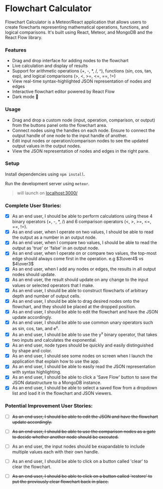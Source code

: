 # Flowchart Calculator

Flowchart Calculator is a Meteor/React application that allows users to create flowcharts representing mathematical operations, functions, and logical comparisons. It's built using React, Meteor, and MongoDB and the React Flow library.

### Features

- Drag and drop interface for adding nodes to the flowchart
- Live calculation and display of results
- Support for arithmetic operations (+, -, *, /, ^), functions (sin, cos, tan, exp), and logical comparisons (>, <, >=, <=, ==, !=)
- View real-time syntax-highlighted JSON representation of nodes and edges
- Interactive flowchart editor powered by React Flow
- Dark mode 🎉

### Usage

- Drag and drop a custom node (input, operation, comparison, or output) from the buttons panel onto the flowchart area.
- Connect nodes using the handles on each node. Ensure to connect the output handle of one node to the input handle of another.
- Edit input nodes or operation/comparison nodes to see the updated output values in the output nodes.
- View the JSON representation of nodes and edges in the right pane.

### Setup

Install dependencies using `npm install`.

Run the development server using `meteor`.
> will launch on <a href="http://localhost:3000/">localhost:3000/</a>

### Complete User Stories:
- [x] As an end user, I should be able to perform calculations using these 4 binary operators (+, -, *, /) and 6 comparison operators (<, >, >=, <=, ==, !=).
- [x] As an end user, when I operate on two values, I should be able to read the output as a number in an output node.
- [x] As an end user, when I compare two values, I should be able to read the output as 'true' or 'false' in an output node.
- [x] As an end user, when I operate on or compare two values, the top-most edge should always come first in the operation. e.g $3\over4$ vs $4\over3$
- [x] As an end user, when I add any nodes or edges, the results in all output nodes should update.
- [x] As an end user, the result should update on any change to the input values or selected operators that I make.
- [x] As an end user, I should be able to construct flowcharts of arbitrary depth and number of output cells.
- [x] As an end user, I should be able to drag desired nodes onto the flowchart, and they should be placed at the dropped position.
- [x] As an end user, I should be able to edit the flowchart and have the JSON update accordingly.
- [x] As an end user, I should be able to use common unary operators such as sin, cos, tan, and e<sup>x</sup>.
- [x] As an end user, I should be able to use the y<sup>x</sup> binary operator, that takes two inputs and calculates the exponential.
- [x] As an end user, node types should be quickly and easily distinguished by shape and color.
- [x] As an end user, I should see some nodes on screen when I launch the application that explain how to use the app.
- [x] As an end user, I should be able to easily read the JSON representation with syntax highlighting.
- [x] As an end user, I should be able to click a 'Save Flow' button to save the JSON datastructure to a MongoDB instance.
- [x] As an end user, I should be able to select a saved flow from a dropdown list and load it in the flowchart and JSON viewers.

### Potential Improvement User Stories:
- [ ] ~~As an end user, I should be able to edit the JSON and have the flowchart update accordingly.~~
- [ ] ~~As an end user, I should be able to use the comparison nodes as a gate to decide whether another node should be executed.~~
- [ ] As an end user, the input nodes should be exapandable to include multiple values each with their own handle.
- [ ] As an end user, I should be able to click on a button called 'clear' to clear the flowchart.
- [ ] ~~As an end user, I should be able to click on a button called 'restore' to put the previously clear flowchart back in place.~~

